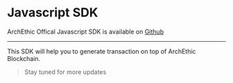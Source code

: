 # Javascript SDK

ArchEthic Offical Javascript SDK is available on [Github](https://github.com/archethic-foundation/libjs)

---

This SDK will help you to generate transaction on top of ArchEthic Blockchain.

> Stay tuned for more updates
